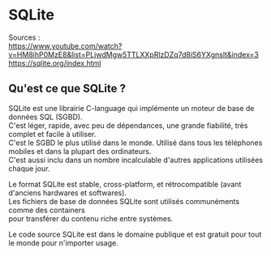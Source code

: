 # SQLite

Sources :<br> 
https://www.youtube.com/watch?v=HM8ihP0MzE8&list=PLjwdMgw5TTLXXpRlzDZq7d8iS6YXgnslt&index=3 <br>
https://sqlite.org/index.html <br>

## Qu'est ce que SQLite ?

SQLite est une librairie C-language qui implémente un moteur de base de données SQL (SGBD).<br>
C'est léger, rapide, avec peu de dépendances, une grande fiabilité, très complet et facile à utiliser.<br>
C'est le SGBD le plus utilisé dans le monde. Utilisé dans tous les téléphones mobiles et dans la plupart des ordinateurs.<br>
C'est aussi inclu dans un nombre incalculable d'autres applications utilisées chaque jour.<br>

Le format SQLite est stable, cross-platform, et rétrocompatible (avant d'anciens hardwares et softwares).<br>
Les fichiers de base de données SQLite sont utilisés communéments comme des containers<br> 
pour transférer du contenu riche entre systèmes.<br>

Le code source SQLite est dans le domaine publique et est gratuit pour tout le monde pour n'importer usage.

